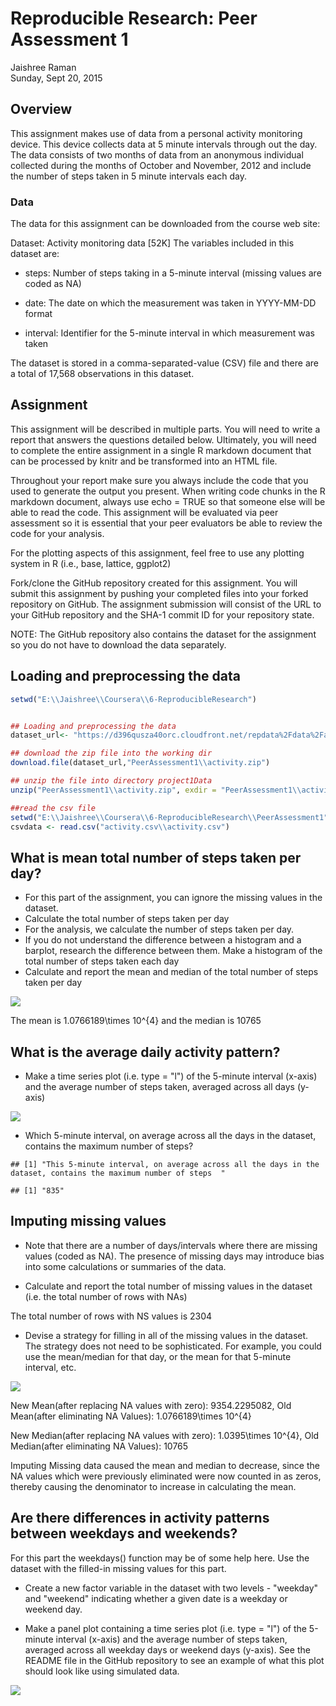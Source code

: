 # Reproducible Research: Peer Assessment 1
Jaishree Raman  
Sunday, Sept 20, 2015  
## Overview
This assignment makes use of data from a personal activity monitoring device. This device collects data at 5 minute intervals through out the day. The data consists of two months of data from an anonymous individual collected during the months of October and November, 2012 and include the number of steps taken in 5 minute intervals each day.

### Data

The data for this assignment can be downloaded from the course web site:

Dataset: Activity monitoring data [52K]
The variables included in this dataset are:

- steps: Number of steps taking in a 5-minute interval (missing values are coded as NA)

- date: The date on which the measurement was taken in YYYY-MM-DD format

- interval: Identifier for the 5-minute interval in which measurement was taken

The dataset is stored in a comma-separated-value (CSV) file and there are a total of 17,568 observations in this dataset.

## Assignment

This assignment will be described in multiple parts. You will need to write a report that answers the questions detailed below. Ultimately, you will need to complete the entire assignment in a single R markdown document that can be processed by knitr and be transformed into an HTML file.

Throughout your report make sure you always include the code that you used to generate the output you present. When writing code chunks in the R markdown document, always use echo = TRUE so that someone else will be able to read the code. This assignment will be evaluated via peer assessment so it is essential that your peer evaluators be able to review the code for your analysis.

For the plotting aspects of this assignment, feel free to use any plotting system in R (i.e., base, lattice, ggplot2)

Fork/clone the GitHub repository created for this assignment. You will submit this assignment by pushing your completed files into your forked repository on GitHub. The assignment submission will consist of the URL to your GitHub repository and the SHA-1 commit ID for your repository state.

NOTE: The GitHub repository also contains the dataset for the assignment so you do not have to download the data separately.



## Loading and preprocessing the data

```r
setwd("E:\\Jaishree\\Coursera\\6-ReproducibleResearch")


## Loading and preprocessing the data
dataset_url<- "https://d396qusza40orc.cloudfront.net/repdata%2Fdata%2Factivity.zip"

## download the zip file into the working dir
download.file(dataset_url,"PeerAssessment1\\activity.zip")

## unzip the file into directory project1Data
unzip("PeerAssessment1\\activity.zip", exdir = "PeerAssessment1\\activity.csv")

##read the csv file
setwd("E:\\Jaishree\\Coursera\\6-ReproducibleResearch\\PeerAssessment1")
csvdata <- read.csv("activity.csv\\activity.csv")
```


## What is mean total number of steps taken per day?
- For this part of the assignment, you can ignore the missing values in the dataset.
- Calculate the total number of steps taken per day
- For the analysis, we calculate the number of steps taken per day.
- If you do not understand the difference between a histogram and a barplot, research the difference between them. Make a histogram of the total number of steps taken each day
- Calculate and report the mean and median of the total number of steps taken per day



![](Figure/1_Figure-1.png) 

The mean is 1.0766189\times 10^{4} and the median is 10765


## What is the average daily activity pattern?
- Make a time series plot (i.e. type = "l") of the 5-minute interval (x-axis) and the average number of steps taken, averaged across all days (y-axis)




![](Figure/2_Figure-1.png) 

- Which 5-minute interval, on average across all the days in the dataset, contains the maximum number of steps?


```
## [1] "This 5-minute interval, on average across all the days in the dataset, contains the maximum number of steps  "
```

```
## [1] "835"
```
   
## Imputing missing values
- Note that there are a number of days/intervals where there are missing values (coded as NA). The presence of missing days may introduce bias into some calculations or summaries of the data.

- Calculate and report the total number of missing values in the dataset (i.e. the total number of rows with NAs)


The total number of rows with NS values is 2304


- Devise a strategy for filling in all of the missing values in the dataset. The strategy does not need to be sophisticated. For example, you could use the mean/median for that day, or the mean for that 5-minute interval, etc.


![](Figure/3_Figure-1.png) 

New Mean(after replacing NA values with zero): 9354.2295082, Old Mean(after eliminating NA Values): 1.0766189\times 10^{4}

New Median(after replacing NA values with zero): 1.0395\times 10^{4}, Old Median(after eliminating NA Values): 10765

Imputing Missing data caused the mean and median to decrease, since the NA values which were previously eliminated were now counted in as zeros, thereby causing the denominator to increase in calculating the mean.

## Are there differences in activity patterns between weekdays and weekends?
For this part the weekdays() function may be of some help here. Use the dataset with the filled-in missing values for this part.

- Create a new factor variable in the dataset with two levels - "weekday" and "weekend" indicating whether a given date is a weekday or weekend day.

- Make a panel plot containing a time series plot (i.e. type = "l") of the 5-minute interval (x-axis) and the average number of steps taken, averaged across all weekday days or weekend days (y-axis). See the README file in the GitHub repository to see an example of what this plot should look like using simulated data.



![](Figure/4_Figure-1.png) 
